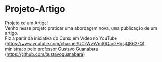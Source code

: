 # Projeto-Artigo
Projeto de um Artigo!</br>
Venho nesse projeto praticar uma abordagem nova, uma publicação de um artigo.</br>
Fiz a partir da iniciativa do Curso em Vídeo no YouTube (https://www.youtube.com/channel/UCrWvhVmt0Qac3HgsjQK62FQ), ministrado pelo professor Gustavo Guanabara (https://github.com/gustavoguanabara)</br>

